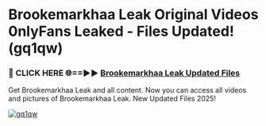 # Brookemarkhaa Leak Original Videos 0nlyFans Leaked - Files Updated! (gq1qw)

<h3>🔴 CLICK HERE 🌐==►► <a href="https://tinyurl.com/ms9xzufz" rel="nofollow">Brookemarkhaa Leak Updated Files</a></h3>

Get Brookemarkhaa Leak and all content. Now you can access all videos and pictures of Brookemarkhaa Leak. New Updated Files 2025!

[![gq1qw](https://i.imgur.com/PQ7UWWw.gif)](https://tinyurl.com/ms9xzufz)
